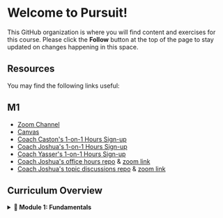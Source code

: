 # Welcome to Pursuit!

This GitHub organization is where you will find content and exercises for this course. Please click the **Follow** button at the top of the page to stay updated on changes happening in this space.

## Resources

You may find the following links useful:

## M1 
- [Zoom Channel](https://us06web.zoom.us/j/86031129111)
- [Canvas](https://pursuit.instructure.com/courses/165)
- [Coach Caston's 1-on-1 Hours Sign-up](https://calendar.app.google/nb72RkwgaJF2nKtA8)
- [Coach Joshua's 1-on-1 Hours Sign-up](https://calendar.app.google/BLMridCQ25XzArqm7)
- [Coach Yasser's 1-on-1 Hours Sign-up](https://calendar.app.google/y1KFb9jDbgZFfnNA9)
- [Coach Joshua's office hours repo](https://github.com/joshuanelsondev/office_hours) & [zoom link](https://us06web.zoom.us/j/89256360099)
- [Coach Joshua's topic discussions repo](https://github.com/joshuanelsondev/topic_discussions) & [zoom link](https://us06web.zoom.us/j/85960424567)
  


## Curriculum Overview
<details>
  
<summary><strong>🚀 Module 1: Fundamentals</strong></summary>

11/15 - Module 1 Kickoff: [Slides]()<br>
11/15 - Intro to Computers and Programs: [Coaches Notes](https://gist.github.com/CastonPursuit/2d628b3c3b9fd4337bf82f828d5177e2) | [Visuals](https://docs.google.com/presentation/d/1D4IXKnT4Fa0LfvklEATHGwCxN0k2rWBtuKg884KblOI/edit#slide=id.g420132f636_0_109) | [Prereading](https://github.com/10-5-pursuit/unit-fundamentals/blob/main/intro-to-code/readme.md) | [Video](https://www.youtube.com/watch?v=TQCr9RV7twk) <br>
11/16 - Data Types pt.1: [Prereading](https://github.com/pursuit-curriculum/unit-fundamentals/tree/main/intro-to-javascript) | [Video](https://www.youtube.com/watch?v=A37-3lflh8I) | [Slides](https://docs.google.com/presentation/d/1VPWmwDHUwfPM3MWMPnEVVdpVsyEILGz1FxE9CKvKPUI/edit#slide=id.g5a0daf6a0f_0_0) <br>
11/17 - Data Types pt.2:  [Prereading](https://github.com/pursuit-curriculum/unit-fundamentals/tree/main/intro-to-javascript) | [Video](https://www.youtube.com/watch?v=A37-3lflh8I) | [Slides](https://docs.google.com/presentation/d/1VPWmwDHUwfPM3MWMPnEVVdpVsyEILGz1FxE9CKvKPUI/edit#slide=id.g5a0daf6a0f_0_0) <br>
11/20 - Control Flow pt.1: [Coaches Notes](https://gist.github.com/CastonPursuit/6811b68d6431a484875fcf74298eadeb) | [Zoom Recording](https://us06web.zoom.us/rec/share/2QEogtkosXEE8Cba9uqwWQRKxXi1r0MoFZYRlul42iXXrDL_FHVuZ7J5eRi4WQX9.B_199eRyxAiYrEPq) | [Prereading](https://github.com/10-5-pursuit/unit-fundamentals/tree/main/control-flow) | [Video](https://www.youtube.com/watch?v=Wc1rH4uNKIE) | [Slides](https://docs.google.com/presentation/d/1QpqzLZ5O22JayLQqxREZ2k5MOmCaHAUydxkW0f74l8A/edit#slide=id.g420132f666_1_0) <br>
11/21 - Control Flow pt.2:  [Zoom Recording](https://us06web.zoom.us/rec/share/Xqha49H3jmPH_wQMut9SwTGxF8cmHqPzgQC2bqxeMSGc_v5f9r6sj0_ZlvjfDXUC.JeCfImyU8Hz-p13p?startTime=1700580789000) | [Zoom Recording #2](https://us06web.zoom.us/rec/share/Xqha49H3jmPH_wQMut9SwTGxF8cmHqPzgQC2bqxeMSGc_v5f9r6sj0_ZlvjfDXUC.JeCfImyU8Hz-p13p?startTime=1700592468000) | [Prereading]() | [Video](https://www.youtube.com/watch?v=mbT7sSmVUS8) | [Slides](https://docs.google.com/presentation/d/1Q_M6wAqI0hnV3v1yTNYMmkq1991b-xihB8UMjmC41xQ/edit#slide=id.g3986c96d49c0e4ac_18) <br>
11/22 - Functions pt.1:  [Zoom Recording](https://us06web.zoom.us/rec/share/3QcA8bziN7ZUymvIX_I0MWGNbFRLf5kjN7TScXrnkNP8yR-PCyCX8dRT4zcUyp7q.z10b__m0Ds0Mrz6q?startTime=1700672267000)| [Coaching Notes](https://gist.github.com/CastonPursuit/eaaa7b2e0cdabacb456ddf56d054154c) <br>
11/25 - Saturday Session: [Zoom Recording](https://us06web.zoom.us/rec/share/oXJVPJ9LDV_LPnnV2Tn48wLo2co2HOQdZiX9my1D6wZ41aNgaakiOtfgYT6lhedk.zDF-lFnDpWQCaZaJ?startTime=1700924579000)| [Coaching Notes](https://replit.com/@CastonPursuit/FunctionDemobubble#script.js) <br>
11/27 - Functions and Scope:  [Zoom Recording](https://us06web.zoom.us/rec/share/_B7zK6hyf3A26GSAwmzy15Fg97igUWHcRgqwSkC9pqbArXMpqJRCCbZzprJ1XltK.f30XfjBq7MAN9WSF?startTime=1701097454000) | [Reading](https://github.com/pursuit-curriculum/unit-fundamentals/tree/main/scope) | [Coaching Notes](https://replit.com/@CastonPursuit/Practice-Functions-and-Scope) | Resources - [Quick Video](https://www.youtube.com/watch?v=TkFN6e9ZDMw&ab_channel=WebDevSimplified), [Quick Video](https://www.youtube.com/watch?v=iJKkZA215tQ&ab_channel=ProgrammingwithMosh) <br>
11/28 - Arrays:  [Zoom Recording](https://us06web.zoom.us/rec/share/8potDHNfbjJZLPlIOgfan2uHZxmU_dDcwmjffhHff2HfDvlRRpmp8kqHzMLVsnqc.CdkCG7tn0M4H02To?startTime=1701183967000)| [Reading](https://github.com/pursuit-curriculum/unit-fundamentals/tree/main/arrays) | [Coaching Notes](https://replit.com/@CastonPursuit/In-Session-Practice-Arrays-Part-1) | Resources - [20min Video](https://www.youtube.com/watch?v=0SyTDl4pb4w&ab_channel=DaveGray), [Quick Video](https://www.youtube.com/watch?v=QEZXbRiaY1I&ab_channel=freeCodeCamp.org) <br>
11/29 - Common Methods: [Zoom Recording](https://us06web.zoom.us/rec/share/V8FzGyq0LcCj3hM1RS_q_BRIcbd2sNcnSAl2drE1cRCsFcS7nn7nNPBfuVNi7Czq.VBOrbajjnfZDYcY9?startTime=1701272552000) | [Reading](https://github.com/pursuit-curriculum/unit-fundamentals/tree/main/common-methods-and-tools) | [Coaching Notes](https://replit.com/@CastonPursuit/In-Session-Practice-Array-and-String-Methods) <br>
11/30 - Functions, Scope, and Arrays Review: [Zoom Recording](https://us06web.zoom.us/rec/share/GWYk-SlkCCVa8ydEqSiqggLnWhkXHiTMpYPfUuPHXADFCS22pa-TFNZ9efTEyyz9.-HCPMQDb9Drv3_BK?startTime=1701356506000) | [Reading](https://github.com/pursuit-curriculum/unit-fundamentals/tree/main/common-methods-and-tools) | [Coaching Notes](https://replit.com/@CastonPursuit/In-Session-Practice-Array-and-String-Methods) <br>
12/01 - Loop Basic: [Zoom Recording](https://us06web.zoom.us/rec/share/XYLi2D_O-ec6tqtI_eGZ9KviRmoRHm-5NvRxygGAeoM--2hPQ0uGuw6-aBpe0MC8.4DE4LXqALK_QMHj1?startTime=1701443462000) | [Reading](https://github.com/pursuit-curriculum/unit-fundamentals/tree/main/loops) | [Coaching Notes](https://replit.com/@joshuanelsondev/In-Session-Practice-Loops) | Resources - [Video](https://www.youtube.com/watch?v=Kn06785pkJg&ab_channel=codeSTACKr), [Video](https://www.youtube.com/watch?v=s9wW2PpJsmQ&ab_channel=ProgrammingwithMosh) <br>
12/04 - Looping Through Arrays: [Zoom Recording](https://us06web.zoom.us/rec/share/zYosflqRvD2yCGNJwk-Efe561667o5hOR8xaHHH41ghYAHXPE1QB_4HzNWU5nTxO.42pa5cMG9DVkPObE?startTime=1701704001000) | [Reading](https://github.com/pursuit-curriculum/unit-fundamentals/tree/main/loops) | [Coaching Notes](https://replit.com/@joshuanelsondev/In-Session-Practice-Loops) | Resources - [Video](https://www.youtube.com/watch?v=3hUdq32e2qA&ab_channel=CodifyAcademy), [Video](https://www.youtube.com/watch?v=xL2RuPkm4i0&ab_channel=CodingDavid)<br>
12/05 - While Loops: [Zoom Recording](https://us06web.zoom.us/rec/share/yW0Bhh446onY1cbsGVwxkh15LLpKj0xcYS04YTJ1vMGmjrsGcjKCY-HdWA1YhFRP.hOfIT6y8zWi46qDD?startTime=1701790028000) | [Reading](https://github.com/pursuit-curriculum/unit-fundamentals/tree/main/loops) | [Coaching Notes](https://replit.com/@CastonPursuit/In-Session-Practice-Loops) | Resources - [Video](https://www.youtube.com/watch?v=h84MlHv6g4Q&ab_channel=Telusko), [Video](https://www.youtube.com/watch?v=TDUz9QcGPoE&ab_channel=BroCode)<br>
12/06 - Loop Review: [Zoom Recording]() | [Reading]() | [Coaching Notes]() | Resources - [Video](), [Video]()<br>
12/07 - Objects: [Zoom Recording](https://us06web.zoom.us/rec/share/o1q0l91WvQYktOtuMKLAe4UaXB1B3YgyHujPpcf8SVxVMWP4AVBsQo23xGnWA424.xNILJ_KZ0AoB6unW?startTime=1701964049000) | [Reading](https://github.com/10-5-pursuit/unit-fundamentals/tree/main/objects) | [Coaching Notes](https://replit.com/@CastonPursuit/In-Sesson-Objects) | Resources - [Video](), [Video]()<br>
12/08 - Account Creation Practice: [Zoom Recording](https://us06web.zoom.us/rec/share/nXQIVMPmhs1tB9tsW-k1z8frx7dK82HtPI7h13Fs34PHgiAU3c0bADRTlc9MnCds.qlzqlZWmvsK9j5tM?startTime=1702050086000) | [Reading]() | [Coaching Notes](https://replit.com/@CastonPursuit/AccountCreationPractice#script.js) | Resources - [Video](), [Video]()<br>
12/11 - Loop through Array of Objects: [Zoom Recording](https://us06web.zoom.us/rec/share/Zvj1tvKiQ4XIZb7uSs55P0lDKbFJs7obesVnLCBeXdw_SWpVsUFwFUKKdbjbXOrJ.ugW4pklv9oTm6UOF?startTime=1702308775000) | [Zoom Recording](https://us06web.zoom.us/rec/share/8p0vuAC3Xk5m01P9_BewDN-av3t124V4-bfWiptp9vk2_ku_1qIBeH4Z2AKI7ZcG.jUs32zRnNZdIUrVM?startTime=1702323294000) |[Reading](https://github.com/10-5-pursuit/unit-fundamentals/tree/main/array-object-loops) | [Coaching Notes](https://replit.com/@CastonPursuit/In-Session-Practice-Loop-Through-Array-Of-Objects) | Resources - [Video](), [Video]()<br>
12/12 - Project 'Treasures & Trinkets': [Zoom Recording](https://us06web.zoom.us/rec/share/xTDZ35q3JjkTICFxihw7ayu95akq4gWUh37G4sLVZDDxc7h9KUc-6DUG1zML-wd8.fd5z-R1AA1RTXVQH?startTime=1702398646000) | [Reading]() | [Coaching Notes]() | Resources - [Video](), [Video]()<br>
12/13 - Loop through Array of Objects Review: [Zoom Recording](https://us06web.zoom.us/rec/share/6xhRJPe5VDyYbsmy9TDQ164Hkmh2ao2bbFXLT4W3E0DoU--lSSgUfVwxrCo49bcx.uFyZoD4xehJIuPu5?startTime=1702481672000) | [Reading](https://github.com/10-5-pursuit/unit-fundamentals/tree/main/array-object-loops) | [Coaching Notes]() | Resources - [Video](), [Video]()<br>
12/14 - 'T&T' Project Review: [Zoom Recording](https://us06web.zoom.us/rec/share/zJ_Umvt8bA2stiHhfqlr-r1YYxAZ_uaFHqqkCOlgONzhbDTYaSunMVzbO8imoxCU.NoCs7M33P0mEcxgi?startTime=1702567960000) | [Reading]() | [Coaching Notes](https://replit.com/@joshuanelsondev/Project-1-TreasuresAndTrinkets-rizel-1?#src/collection.js) | Resources - [Video](), [Video]()<br>
12/15 - Adding Unit Tests: [Zoom Recording](https://us06web.zoom.us/rec/share/jkPgjJDjtIxXDs_9cRFbwjjFF65ycmhKzTNDO9jTj7pUqOKAj_-Wq87amobKPjrF.FsXezpvse6vxCg8h?startTime=1702669224000) | [Reading]() | [Coaching Notes](https://replit.com/@CastonPursuit/Copy-Project-1-TreasuresAndTrinkets-for-unit-tests) | Resources - [Video](), [Video]()<br>
12/18 - Intro to CodeTrack/Review: [Zoom Recording]() | [Reading]() | [Coaching Notes]() | Resources - [Video](), [Video]()<br>
12/19 - 'T&T' Review/Higher Order Functions: [Zoom Recording](https://us06web.zoom.us/rec/share/oN-_QbSMXNKOEZWbcCgmogJwNd---3Nq1DpZqk36KorzN3ea9OqkjoJlPwL-E_Ot.fXXSQGEzDwNhN7RL?startTime=1703001006000) | [Zoom Recording](https://us06web.zoom.us/rec/share/oN-_QbSMXNKOEZWbcCgmogJwNd---3Nq1DpZqk36KorzN3ea9OqkjoJlPwL-E_Ot.fXXSQGEzDwNhN7RL?startTime=1703013942000) | [Reading](https://github.com/10-5-pursuit/unit-fundamentals/tree/main/higher-order-native-array-methods/lesson-notes) | [Coaching Notes](https://replit.com/@CastonPursuit/Practice-TandT-Review-Monday-post-submission) | [Coaching Notes](https://replit.com/@CastonPursuit/In-Session-Practice-Higher-Order-Functions)<br>
12/20 - Midcheck/Higher Order Functions: [Zoom Recording]() | [Reading]() | [Coaching Notes](https://github.com/10-5-pursuit/unit-fundamentals/tree/main/higher-order-native-array-methods/lesson-notes) | Resources - [Video](), [Video]()<br>
12/21 - Callback/Arrow Functions/Native Arr Methods pt 1: [Zoom Recording](https://us06web.zoom.us/rec/share/2DS3rTDLg3N0VEElhXVmNX_mrNTNmauDZxMoAcs5uOlnRVaoNKA346IeOaEIwDyL.OgjK057JBqOfJZXA?startTime=1703174606000) | [Reading]() | [Coaching Notes](https://replit.com/@CastonPursuit/Labs-Higher-Order-Functions-Review) | [Coaching Notes](https://replit.com/@CastonPursuit/In-Session-Activity-Native-Array-Methods-pt1)<br>
1/2 - Review/Revisit(Fundamentals): [Zoom Recording](https://us06web.zoom.us/rec/share/QfWC-wdkX3ZVUuMAQf7LxdS2qk3d40LUN67YlKD-ZgftN6GiUaQqOHwtNeTseMg.dXyhFAVZEwHt98wl?startTime=1704215039000) | [Reading]() | [Coaching Notes](https://replit.com/@CastonPursuit/In-Session-Activity-ReviewithRevisit-Fundamentals-copy) | Resources - [Video](), [Video]()<br>
1/3 - Debug Logic Errors/CodeTrack: [Zoom Recording](https://us06web.zoom.us/rec/share/Sc_XoXR-UpfZuglrmBJr5xRlyY8jrGBwGpj-FPcP5tXLw40Ma-I9GFqbApiPP8up.Y7a4NZkEUhYbwVPx?startTime=1704294186000) | [Reading]() | [Coaching Notes](https://replit.com/@joshuanelsondev/DebugLogicErrors1?v=1#index.js) | Resources - [Video](), [Video]()<br>
1/4 - Command Line/Local Env/Native Arr pt. 1/Methods: [Zoom Recording](https://us06web.zoom.us/rec/share/Ik7KiOndhvwLUrMStuCLyMpuGKC7pMbu_tMsHqYh2f0dIgqbpHfkcKmbCYkm2KDH._MiHxmPe-trHnv3t?startTime=1704380515000) | [Zoom Recording](https://us06web.zoom.us/rec/share/Ik7KiOndhvwLUrMStuCLyMpuGKC7pMbu_tMsHqYh2f0dIgqbpHfkcKmbCYkm2KDH._MiHxmPe-trHnv3t?startTime=1704403324000) | [Reading](https://gist.github.com/CastonPursuit/a5cba2f4bdece3fdc865f4917006f7ad) | [Reading](https://github.com/pursuit-curriculum-resources/guide-computer-setup/tree/main/local-environment) | [Coaching Notes](https://replit.com/@joshuanelsondev/Labs-Higher-Order-Functions?v=1)<br>
1/5 - JS On Your Machine: [Zoom Recording](https://us06web.zoom.us/rec/share/kEgxp6gABfTL8VpSW8RYfVG5_NsGgsdDRiY5MPK-tW16UjxHn3W1nfZqAxXqYv1Q.zcHMkSsdu2jp6DiU?startTime=1704467214000) | [Reading]() | [Coaching Notes](https://github.com/10-5-pursuit/unit-fundamentals/tree/main/javascript-on-your-machine) | Resources - [Video](), [Video]()<br>
1/8 - CW-00/Git Basics: [Zoom Recording](https://us06web.zoom.us/rec/share/lD4os1Ej4WLpDvt6DkNm07DzCYuE5xdsXe6hS3vQ3cx_tTexpx5qzQ6LFCPRwrak.AkRFpd7u-CFXMEEf?startTime=1704731935000) | [Zoom Recording](https://us06web.zoom.us/rec/share/lD4os1Ej4WLpDvt6DkNm07DzCYuE5xdsXe6hS3vQ3cx_tTexpx5qzQ6LFCPRwrak.AkRFpd7u-CFXMEEf?startTime=1704733392000) | [Reading]() | [Coaching Notes](https://replit.com/@CastonPursuit/CW-00-Review) | [Coaching Notes Git](https://github.com/10-5-pursuit/unit-fundamentals/tree/main/git) | Resources - [Video]()<br>
1/9 - Git Hub Basics: [Zoom Recording](https://us06web.zoom.us/rec/share/-Hl2nQokuwWXOxdKexAbe4-hGPc0ANXFgQtNKfa5Uq7S1g3ZbyUxJyIzwaf-C8iP.HjW-O9exyyc1-aoj?startTime=1704814357000) | [Reading]() | [Coaching Notes](https://github.com/10-5-pursuit/unit-fundamentals/tree/main/github) | Resources - [Video](), [Video]()<br>
1/10 - CW-01/Git Proficient: [Zoom Recording](https://us06web.zoom.us/rec/share/QgW5Ukpl_hu9btIUz3Z2vwhWzZOX3jgEbZV3WoihGxzwT3N9d4qutOlCUK1kuaru.IqyRXWGyPKso1GSv?startTime=1704903218000) | [Reading]() | [Coaching Notes](https://replit.com/@CastonPursuit/CW-01-Review) | [Coaching Notes Git](https://github.com/10-5-pursuit/lab-git-branching) | Resources - [Video]()<br>
1/11 - Native Array Methods pt 2 Setup: [Zoom Recording](https://us06web.zoom.us/rec/share/HUHVV_FjDG26Tf0qOw54oA1-TwU7smjhos6Ua8ncoJftNxGwBEWym8EnUyCnh-sy.yonnJAwKnxww9rlJ?startTime=1704987980000) | [Reading]() | [Coaching Notes](https://github.com/joshuanelsondev/Lab-Native-Array-Methods-Pt2) | Resources - [Video](), [Video]()<br>
1/12 - Native Array Methods pt 2 Practice: [Zoom Recording](https://us06web.zoom.us/rec/share/QWQ8zgMqAH8F9t0koPVpQYcuinU_qK6vI_P4JJ-89gHcpGdSJY5wvyWgE-nYfJvr.vStFTZWKad54YeJx?startTime=1705072104000) | [Reading]() | [Coaching Notes](https://github.com/10-5-pursuit/unit-fundamentals/tree/main/higher-order-native-array-methods) | Resources - [Video](), [Video]()<br>
1/15 - Review: [Zoom Recording]() | [Reading]() | [Coaching Notes]() | Resources - [Video](), [Video]()<br>
1/16 - Nested Loops: [Zoom Recording](https://us06web.zoom.us/rec/share/Spf6OaMAjW6ZuUcZs8pNtMK29nlPZeknsvtdgnyP_tuHWHkv6gLsPJ95ZnaMC2iz.r4DPLGiZUrk4kmQV?startTime=1705419717000) | [Reading](https://github.com/10-5-pursuit/unit-fundamentals/tree/main/nested-loops) | [Coaching Notes](https://replit.com/@CastonPursuit/In-Session-Activity-Nested-Loops-Castons) | Resources - [Video](), [Video]()<br>
1/17 - Modern JS Features: [Zoom Recording](https://us06web.zoom.us/rec/share/mym2VjdAh8R1ZkG7EzkYFiXSiakRh1v6Cx1K7s5oLb-eIQUk_JvJLBPo2jTa3F4.LmGci7IX5JLva3j-?startTime=1705509668000) | [Reading](https://github.com/10-5-pursuit/unit-fundamentals/tree/main/modern-javascript-features) | [Coaching Notes]() | Resources - [Video](), [Video]()<br>
1/18 - Eval Expressions/Accumulator Pattern: [Zoom Recording](https://us06web.zoom.us/rec/share/-cjMghN87BUeF7ec4RDPSkn-G2hNbiYdoFmnK1ZYQpOjuKGQJSmw5ANl2qwE25jQ.b98Oz28lLzojPWS6?startTime=1705591491000) | [Zoom Recording](https://us06web.zoom.us/rec/share/-cjMghN87BUeF7ec4RDPSkn-G2hNbiYdoFmnK1ZYQpOjuKGQJSmw5ANl2qwE25jQ.b98Oz28lLzojPWS6?startTime=1705676987000) | [Reading](https://github.com/10-5-pursuit/unit-fundamentals/tree/main/evaluating-expressions) | [Reading](https://github.com/10-5-pursuit/unit-fundamentals/tree/main/reference-types) | [Reading](https://github.com/10-5-pursuit/unit-fundamentals/tree/main/accumulator-pattern) | [Coaching Notes](https://github.com/joshuanelsondev/accumulator-pattern-lab)<br>
1/19 - R/S Overview: [Zoom Recording](https://us06web.zoom.us/rec/share/NYm1znjpwSbxA94L4MAK5Gdq2k3Lks0fs-Dz-Wyua_sOKpgdLA2yk1Qg8QapdxoF.jBDF8mZJRMTGPx1h?startTime=1705676669000) | [Reading](https://github.com/10-5-pursuit/unit-fundamentals/tree/main/modern-javascript-features) | [Coaching Notes]() | Resources - [Video](), [Video]()<br>
1/25 - Two-Pointer Technique: [Zoom Recording](https://us06web.zoom.us/rec/share/WndCI98XPZT8M0_eI8Nve21ZxflL36R3PEuCwdpdH5Z6i1F3xUAKBqQb7GWKNxGd.a346d4-6FwYC_aVE) | [Reading](https://github.com/10-5-pursuit/unit-fundamentals/tree/main/modern-javascript-features) | [Coaching Notes]() | Resources - [Video](), [Video]()<br>
1/25 - R/S Objects: [Zoom Recording](https://us06web.zoom.us/rec/share/74cXNU9J4lVuBMzbQQB2l4rfZDQCFGqu1Rj3l4AgGMW7x2rrdhtqmxFnSczZJPbP.TtYTpDGHSuQn40dD?startTime=1706197549000) | [Reading](https://github.com/10-5-pursuit/unit-fundamentals/tree/main/modern-javascript-features) | [Coaching Notes]() | Resources - [Video](), [Video]()<br>
1/26 - Week Recap w Josh: [Zoom Recording](https://us06web.zoom.us/rec/share/9CrYQEvV42RNz83_b3MI1kYPojQFOAtXc65WiKqKOUZsEY3ogw8qH3GIG3S2osmS.7ix-rKz-25ksdBGj?startTime=1706281845000) | [Reading](https://github.com/10-5-pursuit/unit-fundamentals/tree/main/modern-javascript-features) | [Coaching Notes]() | Resources - [Video](), [Video]()<br>
1/26 - Advanced Objects: [Zoom Recording](https://us06web.zoom.us/rec/share/EV8liNXxxr49XMD_hkMElMtwhwbwwUqDbquA_la8h914EQKCHZcnF02E1T2-yxWP.Q3Ptppq8cX6LNf60) | [Reading](https://github.com/10-5-pursuit/unit-fundamentals/tree/main/modern-javascript-features) | [Coaching Notes]() | Resources - [Video](), [Video]()<br>
1/29 - Dino Project Overview: [Zoom Recording](https://us06web.zoom.us/rec/share/XzsMLd4y9ZPc3vnF_mxTyAA8DcdEo1lR1xxTzsqpKVZbq8zWyh3Wmr0Q5ajb5k_t.FhqJZ1RwwlGTsTk-) | [Reading](https://github.com/10-5-pursuit/unit-fundamentals/tree/main/modern-javascript-features) | [Coaching Notes]() | Resources - [Video](), [Video]()<br>
1/31 - WhiteBoard Challenge #03: [Zoom Recording](https://us06web.zoom.us/rec/share/Dx0W-WADA--5B7yBzfcUEuKD6FK0sKGhcGVWH6V3AJArCbnGDCGUGLHRa4mybwxa.IZBwHoKNVfDpozJJ) | [Reading](https://github.com/10-5-pursuit/unit-fundamentals/tree/main/modern-javascript-features) | [Coaching Notes]() | Resources - [Video](), [Video]()<br>
2/1 - Test Driven Development: [Zoom Recording](https://us06web.zoom.us/rec/share/iuicGMZQwAxrAS9c2H9GZWZDjpCmY44JCa6v2ilPesHW6yAP_IQjQWH1MhUbrZ50.QUU2Ceso4SqS51St) | [Reading](https://github.com/10-5-pursuit/unit-fundamentals/tree/main/modern-javascript-features) | [Coaching Notes]() | Resources - [Video](), [Video]()<br>
2/6 - Dino Review|facts.js: [Zoom Recording](https://us06web.zoom.us/rec/share/qSByX_twTNkQQYpbfzr3DFr6XJM_qEVUSYvfvNvemPQdjWfEeEBb8rKZa2FW3wt4.77i2jN1-vFRkX9-s) | [Reading](https://github.com/10-5-pursuit/unit-fundamentals/tree/main/modern-javascript-features) | [Coaching Notes]() | Resources - [Video](), [Video]()<br>
2/7 - Dino Review|room.js: [Zoom Recording](https://us06web.zoom.us/rec/share/LqSG4jz3KC0jLJFytXsKPi6alogm6VrwLqTUQ01HmZnMgYaW2dULoYjonxrMcLUF.U2fps6xofOpkPVqe) | [Reading](https://github.com/10-5-pursuit/unit-fundamentals/tree/main/modern-javascript-features) | [Coaching Notes]() | Resources - [Video](), [Video]()<br>
2/8 - Dino Review|calculator.js: [Zoom Recording](https://us06web.zoom.us/rec/share/opWCc4eQwhH1353VtlZR_z5z50b6ru76VpJ1UDrCq966fZr4mY7-EVZIOvQyso5C.EwHi0xurKELmWA-q) | [Reading](https://github.com/10-5-pursuit/unit-fundamentals/tree/main/modern-javascript-features) | [Coaching Notes]() | Resources - [Video](), [Video]()<br>
2/9 - Mod 1 Assessment/PEDAC/Mock Interviews: [Zoom Recording](https://us06web.zoom.us/rec/share/SypZWNr5Quc9umvBcJd4RN10FpufV2kWKiiDFI_yi1l60fl_K3Q_N81dcYm3gdbU.PxKbVRwNkryzL8tL) | [Reading](https://github.com/10-5-pursuit/unit-fundamentals/tree/main/modern-javascript-features) | [Coaching Notes]() | Resources - [Video](), [Video]()<br>

</details>
